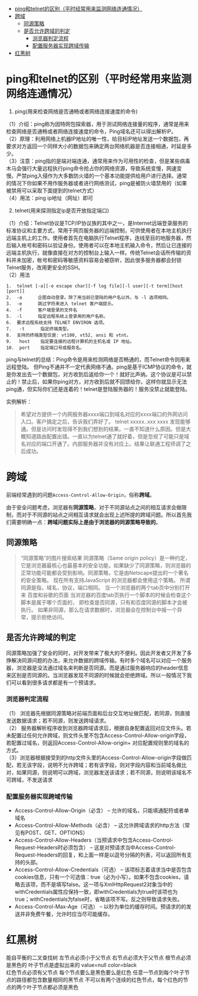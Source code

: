 <!-- TOC -->

- [ping和telnet的区别（平时经常用来监测网络连通情况）](#ping和telnet的区别平时经常用来监测网络连通情况)
- [跨域](#跨域)
  - [同源策略](#同源策略)
  - [是否允许跨域的判定](#是否允许跨域的判定)
    - [浏览器判定流程](#浏览器判定流程)
    - [配置服务器实现跨域传输](#配置服务器实现跨域传输)
- [红黑树](#红黑树)

<!-- /TOC -->
# ping和telnet的区别（平时经常用来监测网络连通情况）
1. ping(用来检查网络是否通畅或者网络连接速度的命令)

（1）介绍：ping称为因特网包探索器，用于测试网络连接量的程序，通常是用来检查网络是否通畅或者网络连接速度的命令，Ping域名还可以得出解析IP。  
（2）原理：利用网络上机器IP地址的唯一性，给目标IP地址发送一个数据包，再要求对方返回一个同样大小的数据包来确定两台网络机器是否连接相通，时延是多少。  
（3）注意：ping指的是端对端连通，通常用来作为可用性的检查，但是某些病毒木马会强行大量远程执行ping命令抢占你的网络资源，导致系统变慢，网速变慢。严禁ping入侵作为大多数防火墙的一个基本功能提供给用户进行选择。通常的情况下你如果不用作服务器或者进行网络测试，ping是被防火墙禁用的（如果被禁用可以采取下面提到的telnet方式）  
（4）用法：ping ip地址（网址）即可  

2. telnet(用来探测指定ip是否开放指定端口)

（1）介绍：Telnet协议是TCP/IP协议族的其中之一，是Internet远端登录服务的标准协议和主要方式，常用于网页服务器的远端控制，可供使用者在本地主机执行远端主机上的工作。使用者首先在电脑执行Telnet程序，连线至目的地服务器，然后输入帐号和密码以验证身份。使用者可以在本地主机输入命令，然后让已连接的远端主机执行，就像直接在对方的控制台上输入一样。传统Telnet会话所传输的资料并未加密，帐号和密码等敏感资料容易会被窃听，因此很多服务器都会封锁Telnet服务，改用更安全的SSH。  
（2）用法
```
1.  telnet [-a][-e escape char][-f log file][-l user][-t term][host [port]] 
2.  -a      企图自动登录。除了用当前已登陆的用户名以外，与 -l 选项相同。 
3.  -e      跳过字符来进入 telnet 客户端提示。 
4.  -f      客户端登录的文件名 
5.  -l      指定远程系统上登录用的用户名称。 
6.  要求远程系统支持 TELNET ENVIRON 选项。 
7.   -t      指定终端类型。 
8.  支持的终端类型仅是: vt100, vt52, ansi 和 vtnt。 
9.   host    指定要连接的远程计算机的主机名或 IP 地址。 
10.  port    指定端口号或服务名。
```

ping与telnet的总结：Ping命令是用来检测网络是否畅通的，而Telnet命令则用来远程登陆。 但Ping不通并不一定代表网络不通。ping是基于ICMP协议的命令，就是你发出去一个数据包，对方收到后返给你一个！就好比声纳。这个协议是可以禁止的！禁止后，如果你ping对方，对方收到后就不回馈给你，这样你就显示无法ping通，但实际你们还是连着的！telnet是登陆服务器的！服务没禁止就能登陆。

实例解析：
> 希望对方提供一个内网服务器xxxx端口到域名对应的xxxx端口的外网访问入口。客户搞定之后，告诉我们弄好了。 telnet xxxxx..xxx xxxx 发现能够通。但是访问时发现得不到我们想到的结果。一直不知道什么原因。但是大概知道路由配置出错。一直以为telnet通了就好着，但是忽视了可能只是域名对应的端口开通了。内部服务器并没有对应上。结果让联通工程师调了之后成功。


# 跨域
前端经常遇到的问题`Access-Control-Allow-Origin`，俗称**跨域**。

由于安全问题考虑，浏览器有**同源策略**，对于不同源站点之间的相互请求会做限制，而对于不同源的站点之间相互请求就会出现上述所提的跨域问题。所以首先我们需要明确一点：**跨域问题实际上是由于浏览器的同源策略导致的**。

## 同源策略
> “同源策略”的图片搜索结果
同源策略（Same origin policy）是一种约定，它是浏览器最核心也最基本的安全功能，如果缺少了同源策略，则浏览器的正常功能可能都会受到影响。同源策略，它是由Netscape提出的一个著名的安全策略。
现在所有支持JavaScript 的浏览器都会使用这个策略。
所谓同源是指，域名，协议，端口相同。
当一个浏览器的两个tab页中分别打开来 百度和谷歌的页面
当浏览器的百度tab页执行一个脚本的时候会检查这个脚本是属于哪个页面的，
即检查是否同源，只有和百度同源的脚本才会被执行。
如果非同源，那么在请求数据时，浏览器会在控制台中报一个异常，提示拒绝访问。

## 是否允许跨域的判定
同源策略加强了安全的同时，对开发带来了极大的不便利。因此开发者又开发了多挣解决同源问题的办法，来允许数据的跨域传输。有时多个域名可以对应一个服务器，浏览器是没法通过域名来判断是否同源。而是通过服务器响应的header信息来区别是否同源的。当浏览器发现不同源的时候就会拒绝跨域。所以一般情况下我们可以看到很多请求都是有一个预请求。

### 浏览器判定流程  
（1） 浏览器先根据同源策略对前端页面和后台交互地址做匹配，若同源，则直接发送数据请求；若不同源，则发送跨域请求。  
（2） 服务器解析程序收到浏览器跨域请求后，根据自身配置返回对应文件头。若未配置过任何允许跨域，则文件头里不包含Access-Control-Allow-origin字段，若配置过域名，则返回Access-Control-Allow-origin+ 对应配置规则里的域名的方式。  
（3）浏览器根据接受到的http文件头里的Access-Control-Allow-origin字段做匹配，若无该字段，说明不允许跨域；若有该字段，则对字段内容和当前域名做比对，如果同源，则说明可以跨域，浏览器发送该请求；若不同源，则说明该域名不可跨域，不发送请求

### 配置服务器实现跨域传输

- Access-Control-Allow-Origin（必含） – 允许的域名，只能填通配符或者单域名  
- Access-Control-Allow-Methods（必含） – 这允许跨域请求的http方法（常见有POST、GET、OPTIONS）  
- Access-Control-Allow-Headers（当预请求中包含Access-Control-Request-Headers时必须包含） – 这是对预请求当中Access-Control-Request-Headers的回复，和上面一样是以逗号分隔的列表，可以返回所有支持的头部。    
- Access-Control-Allow-Credentials（可选） – 该项标志着请求当中是否包含cookies信息，只有一个可选值：true（必为小写）。如果不包含cookies，请略去该项，而不是填写false。这一项与XmlHttpRequest2对象当中的withCredentials属性应保持一致，即withCredentials为true时该项也为true；withCredentials为false时，省略该项不写。反之则导致请求失败。  
- Access-Control-Max-Age（可选） – 以秒为单位的缓存时间。预请求的的发送并非免费午餐，允许时应当尽可能缓存。

# 红黑树

能自平衡的二叉查找树
左节点必须小于父节点 右节点必须大于父节点
根节点必须是黑色的
叶子节点是虚拟出来的 value=null  color=black  
红色节点必须有父节点 
每个节点要么是黑色要么是红色
任意一节点到每个叶子节点的路径都包含数量相同的黑节点
不可以有两个连续的红色节点，每个红色的节点的两个叶子节点都必须是黑色